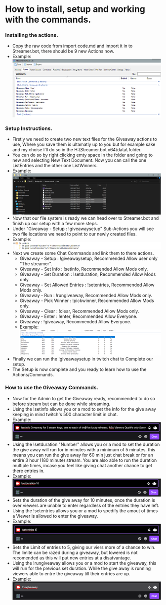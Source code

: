 # How to install, setup and working with the commands.

### Installing the actions.
+ Copy the raw code from import code.md  and import it in to Streamer.bot, there should be 9 new Actions now. 
+ Example: ![alt text](img/1.png "image title")

### Setup Instructions.
+ Firstly we need to create two new text files for the Giveaway actions to use, Where you save them is ultamatly up to you
  but for example sake and my choise I'll do so in the H:\Streamer.bot x64\data\ folder.
+ You can do so by right clicking  emty space in the folder and going to new and selecting New Text Document. Now you can call
  the one ListEntries and the other one ListWinners.
+ Example: ![alt text](img/2.png "image title")
+ Now that our file system is ready we can head over to Streamer.bot and finish up our setup with a few more steps.
+ Under "Giveaway - Setup : !giveawaysetup" Sub-Actions you will see two file locations we need to point to our newly
  created files.
+ Example: ![alt text](img/3.png "image title")
+ Next we create some Chat Commands  and link them to there actions.
    + Giveaway - Setup : !giveawaysetup,      		Recommended Allow user only "The streamer".
    + Giveaway - Set Info : !setinfo,         		Recommended Allow Mods only.
    + Giveaway - Set Duration : !setduration, 		Recommended Allow Mods only.
    + Giveaway - Set Allowed Entries : !setentries, 	Recommended Allow Mods only.
    + Giveaway - Run : !rungiveaway, 			Recommended Allow Mods only.
    + Giveaway - Pick Winner : !pickwinner, 		Recommended Allow Mods only.
    + Giveaway - Clear : !clear, 			Recommended Allow Mods only.
    + Giveaway - Enter : !enter, 			Recommended Allow Everyone.
    + Giveaway : !giveaway, 				Recommended Allow Everyone.
    + Example: ![alt text](img/4.png "image title")
+ Finally we can run the !giveawaysetup in twitch chat to Complete our setup.
+ The Setup is now complete and you ready to learn how to use the Actions/Commands.

### How to use the Giveaway Commands.
+ Now for the Admin to get the Giveaway ready, recommended to do so before stream but can be done while streaming.
+ Using the !setinfo allows you or a mod to set the info for the give away keeping in mind twitch's 500 character limit in chat.
+ Example: ![alt text](img/5.png "image title")
+ Using the !setduration "Number" allows you or a mod to set the duration the give away will run for in minutes with a minimum of 5 minutes.
  this means you can run  the give away  for 60 min just chat break or for an entire 3 hour (180 minute) stream. You are 
  also able to run the duration multiple times, incase you feel like giving chat another chance to get there entries in.
+ Example: ![alt text](img/6.png "image title")
+ Sets the duration of the give away for 10 minutes, once the duration is over viewers are unable to enter regardless of the 
  entries they have left.
+ Using the !setentries allows you or a mod to spedify the amout of times a Viewer is allowed to enter the giveaway.
+ Example: ![alt text](img/7.png "image title")
+ Sets the Limit of entries to 5, giving our viers more of a chance to win. The limite can be razed during a giveaway,
  but lowered is not recomended as this will put new entries at a disatvantage.
+ Using the !rungiveaway allows you or a mod to start the giveaway, this will run for the previous set duration. While
  the give away is running viewers able to entre the giveaway till their entries are up.
+ Example: ![alt text](img/8.png "image title")
